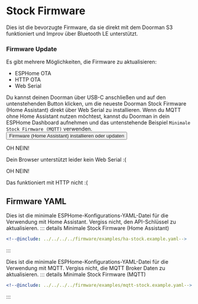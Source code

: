 # Stock Firmware <Badge type="tip" text="ESP-IDF Framework" />

Dies ist die bevorzugte Firmware, da sie direkt mit dem Doorman S3 funktioniert und Improv über Bluetooth LE unterstützt.

### Firmware Update
Es gibt mehrere Möglichkeiten, die Firmware zu aktualisieren:
- ESPHome OTA <Badge type="warning" text="Erfordert ESPHome-Dashboard" />
- HTTP OTA <Badge type="tip" text="Neueste Release-Version, keine Anpassung" />
- Web Serial <Badge type="tip" text="Neueste Release-Version, keine Anpassung" />

Du kannst deinen Doorman über USB-C anschließen und auf den untenstehenden Button klicken, um die neueste Doorman Stock Firmware (Home Assistant) direkt über Web Serial zu installieren.
Wenn du MQTT ohne Home Assistant nutzen möchtest, kannst du Doorman in dein ESPHome Dashboard aufnehmen und das untenstehende Beispiel `Minimale Stock Firmware (MQTT)` verwenden.
<esp-web-install-button manifest="../../../firmware/release/doorman-stock/manifest.json">
    <button slot="activate">
        <div class="custom-layout">
            <a class="btn">Firmware (Home Assistant) installieren oder updaten</a>
        </div>
    </button>
    <div slot="unsupported">
        <div class="danger custom-block">
            <p class="custom-block-title">OH NEIN!</p>
            <p>Dein Browser unterstützt leider kein Web Serial :(</p>
        </div>
    </div>
    <div slot="not-allowed">
        <div class="danger custom-block">
            <p class="custom-block-title">OH NEIN!</p>
            <p>Das funktioniert mit HTTP nicht :(</p>
        </div>
    </div>
</esp-web-install-button>

## Firmware YAML

Dies ist die minimale ESPHome-Konfigurations-YAML-Datei für die Verwendung mit Home Assistant. Vergiss nicht, den API-Schlüssel zu aktualisieren.
::: details Minimale Stock Firmware (Home Assistant)
```yaml
<!--@include: ../../../../firmware/examples/ha-stock.example.yaml-->
```
:::

Dies ist die minimale ESPHome-Konfigurations-YAML-Datei für die Verwendung mit MQTT. Vergiss nicht, die MQTT Broker Daten zu aktualisieren.
::: details Minimale Stock Firmware (MQTT)
```yaml
<!--@include: ../../../../firmware/examples/mqtt-stock.example.yaml-->
```
:::

<!--@include: ./additions.md-->

<!--@include: ./mqtt.md-->